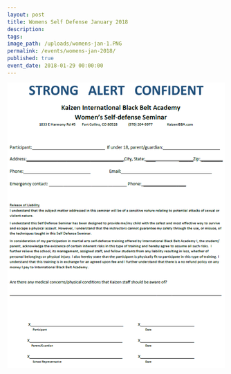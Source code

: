 ```yaml
---
layout: post
title: Womens Self Defense January 2018
description:
tags:
image_path: /uploads/womens-jan-1.PNG
permalink: /events/womens-jan-2018/
published: true
event_date: 2018-01-29 00:00:00
---
```



![](/uploads/versions/womens-waiver-1---x----637-836x---.PNG)